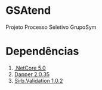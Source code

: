 # GSAtend
Projeto Processo Seletivo GrupoSym

# Dependências

01. [.NetCore 5.0](https://dotnet.microsoft.com/download/dotnet-core)
02. [Dapper 2.0.35](https://dapper-tutorial.net/)
03. [Sirb.Validation 1.0.2](https://www.nuget.org/packages/Sirb.Validation)




